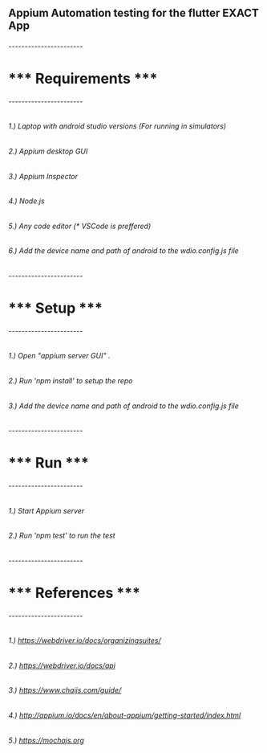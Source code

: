 ## Appium Automation testing for the flutter EXACT App

###### -----------------------
#   *** Requirements ***    
###### -----------------------
###### 1.) Laptop with android studio versions (For running in simulators)
###### 2.) Appium desktop GUI
###### 3.) Appium Inspector
###### 4.) Node.js
###### 5.) Any code editor (* VSCode is preffered)
###### 6.) Add the device name and path of android to the wdio.config.js file

###### -----------------------
#   *** Setup ***    
###### -----------------------
###### 1.) Open "appium server GUI" .
###### 2.) Run 'npm install' to setup the repo
###### 3.) Add the device name and path of android to the wdio.config.js file

###### -----------------------
#   *** Run ***    
###### -----------------------
###### 1.) Start Appium server
###### 2.) Run 'npm test' to run the test

###### -----------------------
#   *** References ***    
###### -----------------------
###### 1.) https://webdriver.io/docs/organizingsuites/
###### 2.) https://webdriver.io/docs/api
###### 3.) https://www.chaijs.com/guide/
###### 4.) http://appium.io/docs/en/about-appium/getting-started/index.html
###### 5.) https://mochajs.org